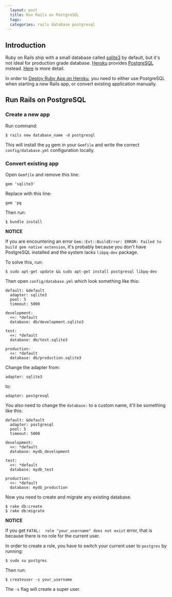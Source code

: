 ```yaml
---
  layout: post
  title: Run Rails on PostgreSQL
  tags:
  categories: rails database postgresql
---
```

## Introduction

Ruby on Rails ship with a small database called [sqlite3](https://www.sqlite.org/) by default, but it's not ideal for production grade database.<!--excerpt--> [Heroku](https://www.heroku.com/home) provides [PostgreSQL](http://www.postgresql.org/) instead. [Here](https://devcenter.heroku.com/articles/sqlite3) is more detail.

In order to [Deploy Ruby App on Heroku](http://butageek.github.io/ruby/heroku/2016/05/05/deploy-ruby-app-on-Heroku.html), you need to either use PostgreSQL when starting a new Rails app, or convert existing application manually.

## Run Rails on PostgreSQL

### Create a new app

Run command:

```
$ rails new database_name -d postgresql
```

This will install the `pg` gem in your `Gemfile` and write the correct `config/database.yml` configuration locally.

### Convert existing app

Open `Gemfile` and remove this line:

```
gem 'sqlite3'
```

Replace with this line:

```
gem 'pg
```

Then run:

```
$ bundle install
```

**NOTICE**

If you are encountering an error `Gem::Ext::BuildError: ERROR: Failed to build gem native extension`, it's probably because you don't have PostgreSQL installed and the system lacks `libpq-dev` package.

To solve this, run:

```
$ sudo apt-get update && sudo apt-get install postgresql libpq-dev
```

Then open `config/database.yml` which look something like this:

```
default: &default
  adapter: sqlite3
  pool: 5
  timeout: 5000

development:
  <<: *default
  database: db/development.sqlite3

test:
  <<: *default
  database: db/test.sqlite3

production:
  <<: *default
  database: db/production.sqlite3
```

Change the adapter from:

```
adapter: sqlite3
```

to:

```
adapter: postgresql
```

You also need to change the `database:` to a custom name, it'll be something like this:

```
default: &default
  adapter: postgresql
  pool: 5
  timeout: 5000

development:
  <<: *default
  database: mydb_development

test:
  <<: *default
  database: mydb_test

production:
  <<: *default
  database: mydb_production
```

Now you need to create and migrate any existing database.

```
$ rake db:create
$ rake db:migrate
```

**NOTICE**

If you get `FATAL:  role "your_username" does not exist` error, that is because there is no role for the current user.

In order to create a role, you have to switch your current user to `postgres` by running:

```
$ sudo su postgres
```

Then run:

```
$ createuser -s your_username
```

The `-s` flag will create a super user.
